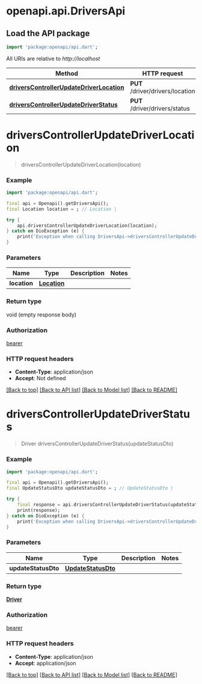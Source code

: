 # openapi.api.DriversApi

## Load the API package
```dart
import 'package:openapi/api.dart';
```

All URIs are relative to *http://localhost*

Method | HTTP request | Description
------------- | ------------- | -------------
[**driversControllerUpdateDriverLocation**](DriversApi.md#driverscontrollerupdatedriverlocation) | **PUT** /driver/drivers/location | 
[**driversControllerUpdateDriverStatus**](DriversApi.md#driverscontrollerupdatedriverstatus) | **PUT** /driver/drivers/status | 


# **driversControllerUpdateDriverLocation**
> driversControllerUpdateDriverLocation(location)



### Example
```dart
import 'package:openapi/api.dart';

final api = Openapi().getDriversApi();
final Location location = ; // Location | 

try {
    api.driversControllerUpdateDriverLocation(location);
} catch on DioException (e) {
    print('Exception when calling DriversApi->driversControllerUpdateDriverLocation: $e\n');
}
```

### Parameters

Name | Type | Description  | Notes
------------- | ------------- | ------------- | -------------
 **location** | [**Location**](Location.md)|  | 

### Return type

void (empty response body)

### Authorization

[bearer](../README.md#bearer)

### HTTP request headers

 - **Content-Type**: application/json
 - **Accept**: Not defined

[[Back to top]](#) [[Back to API list]](../README.md#documentation-for-api-endpoints) [[Back to Model list]](../README.md#documentation-for-models) [[Back to README]](../README.md)

# **driversControllerUpdateDriverStatus**
> Driver driversControllerUpdateDriverStatus(updateStatusDto)



### Example
```dart
import 'package:openapi/api.dart';

final api = Openapi().getDriversApi();
final UpdateStatusDto updateStatusDto = ; // UpdateStatusDto | 

try {
    final response = api.driversControllerUpdateDriverStatus(updateStatusDto);
    print(response);
} catch on DioException (e) {
    print('Exception when calling DriversApi->driversControllerUpdateDriverStatus: $e\n');
}
```

### Parameters

Name | Type | Description  | Notes
------------- | ------------- | ------------- | -------------
 **updateStatusDto** | [**UpdateStatusDto**](UpdateStatusDto.md)|  | 

### Return type

[**Driver**](Driver.md)

### Authorization

[bearer](../README.md#bearer)

### HTTP request headers

 - **Content-Type**: application/json
 - **Accept**: application/json

[[Back to top]](#) [[Back to API list]](../README.md#documentation-for-api-endpoints) [[Back to Model list]](../README.md#documentation-for-models) [[Back to README]](../README.md)

